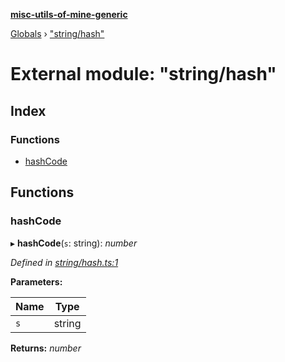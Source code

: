 **[misc-utils-of-mine-generic](../README.md)**

[Globals](../globals.md) › ["string/hash"](_string_hash_.md)

# External module: "string/hash"

## Index

### Functions

* [hashCode](_string_hash_.md#hashcode)

## Functions

###  hashCode

▸ **hashCode**(`s`: string): *number*

*Defined in [string/hash.ts:1](https://github.com/cancerberoSgx/misc-utils-of-mine/blob/cde2372/misc-utils-of-mine-generic/src/string/hash.ts#L1)*

**Parameters:**

Name | Type |
------ | ------ |
`s` | string |

**Returns:** *number*
